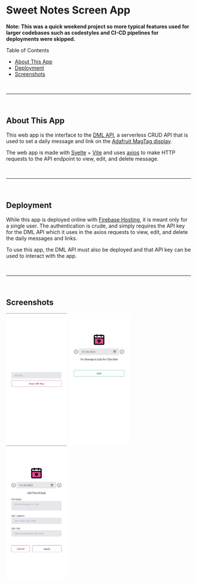 # Sweet Notes Screen App

**Note: This was a quick weekend project so more typical features used for larger codebases such as codestyles and CI-CD pipelines for deployments were skipped.**

Table of Contents

- [About This App](#about-this-app)
- [Deployment](#deployment)
- [Screenshots](#screenshots)

&nbsp;

---

&nbsp;

## About This App

This web app is the interface to the [DML API](https://github.com/adit-umakanth/dml-api), a serverless CRUD API that is used to set a daily message and link on the [Adafruit MagTag display](https://www.adafruit.com/product/4800).

The web app is made with [Svelte](https://svelte.dev/) + [Vite](https://vitejs.dev/) and uses [axios](https://axios-http.com/) to make HTTP requests to the API endpoint to view, edit, and delete message.

&nbsp;

---

&nbsp;

## Deployment

While this app is deployed online with [Firebase Hosting](https://firebase.google.com/products/hosting), it is meant only for a single user. The authentication is crude, and simply requires the API key for the DML API which it uses in the axios requests to view, edit, and delete the daily messages and links.

To use this app, the DML API must also be deployed and that API key can be used to interact with the app.

&nbsp;

---

&nbsp;

## Screenshots

<img src="screenshots/authpage.jpg" width="33%"/>
<img src="screenshots/new-page.jpg" width="33%"/>
<img src="screenshots/add-page.jpg" width="33%"/>
